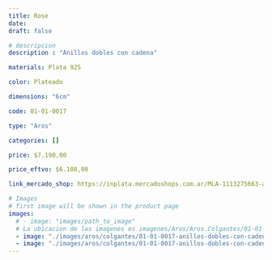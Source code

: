 ```yaml
---
title: Rose
date: 
draft: false

# descripcion
description : "Anillos dobles con cadena"

materials: Plata 925

color: Plateado

dimensions: "6cm"

code: 01-01-0017

type: "Aros"

categories: []

price: $7.190,00

price_eftvo: $6.108,00

link_mercado_shop: https://inplata.mercadoshops.com.ar/MLA-1113275663-aros-plata-925-rose-_JM

# Images
# first image will be shown in the product page
images:
  # - image: "images/path_to_image"
  # La ubicacion de las imagenes es imagenes/Aros/Aros.Colgantes/01-01-0017-rose
  - image: "./images/aros/colgantes/01-01-0017-anillos-dobles-con-cadena_a.jpeg"
  - image: "./images/aros/colgantes/01-01-0017-anillos-dobles-con-cadena_b.jpeg"
---
```

